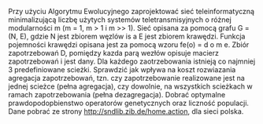 Przy użyciu Algorytmu Ewolucyjnego zaprojektować sieć teleinformatyczną minimalizującą liczbę użytych systemów teletransmisyjnych o różnej modularności m (m = 1, m > 1 i m >> 1). Sieć opisana za pomocą grafu G = (N, E),
gdzie N jest zbiorem węzlów is a E jest zbiorem krawędzi. Funkcja pojemności krawędzi opisana jest za pomocą wzoru fe(o) = d
o
m e. Zbiór zapotrzebowań
D, pomiędzy kazda parą wezłów opisuje macierz zapotrzebowań i jest dany. Dla
każdego zaotrzebowania istnieją co najmniej 3 predefiniowane scieżki. Sprawdzić
jak wpływa na koszt rozwiazania agregacja zapotrzebowań, tzn. czy zapotrzebowanie realizowane jest na jednej scieżce (pełna agregacja), czy dowolnie, na
wszystkich scieżkach w ramach zapotrzebowania (pełna dezagregacja). Dobrać
optymalne prawdopodopbienstwo operatorów genetycznych oraz liczność populacji. Dane pobrać ze strony http://sndlib.zib.de/home.action, dla sieci polska.
